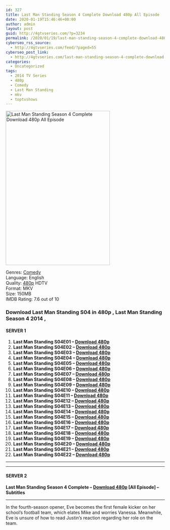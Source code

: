 ```yaml
---
id: 327
title: Last Man Standing Season 4 Complete Download 480p All Episode
date: 2020-01-19T15:46:46+00:00
author: admin
layout: post
guid: http://4gtvseries.com/?p=3234
permalink: /2020/01/19/last-man-standing-season-4-complete-download-480p-all-episode-2/
cyberseo_rss_source:
  - http://4gtvseries.com/feed/?paged=55
cyberseo_post_link:
  - http://4gtvseries.com/last-man-standing-season-4-complete-download-480p-all-episode/
categories:
  - Uncategorized
tags:
  - 2014 TV Series
  - 480p
  - Comedy
  - Last Man Standing
  - mkv
  - toptvshows
---
```

<img loading="lazy" class="aligncenter" src="https://2.bp.blogspot.com/-vT-BuzhCti8/XiR39Hlf7oI/AAAAAAAAA7Y/iYv7ozxGTckz5KuEfi2IMnPYoALfWfj8QCK4BGAYYCw/s1600/Last%2BMan%2BStanding%2BSeason%2B4.jpg" alt="Last Man Standing Season 4 Complete Download 480p All Episode" width="330" height="488" />

Genres: <a href="http://4gtvseries.com/tag/comedy/" data-wpel-link="internal">Comedy</a>  
Language: English  
Quality:&nbsp;<a href="http://4gtvseries.com/tag/480p/" data-wpel-link="internal">480p</a>&nbsp;HDTV  
Format: MKV  
Size: 150MB  
IMDB Rating: 7.6 out of 10

### **Download Last Man Standing S04 in 480p , Last Man Standing Season 4 2014 ,&nbsp;**

#### <span><strong>SERVER 1</strong></span>

  1. **Last Man Standing S04E01 – <a href="http://slink.dl480p.xyz/C1F6" data-wpel-link="external" target="_blank" rel="nofollow external noopener noreferrer" class="wpel-icon-left"><i class="wpel-icon fa fa-download" aria-hidden="true"></i>Download 480p</a>**
  2. **Last Man Standing S04E02 – <a href="http://slink.dl480p.xyz/YzQ9" data-wpel-link="external" target="_blank" rel="nofollow external noopener noreferrer" class="wpel-icon-left"><i class="wpel-icon fa fa-download" aria-hidden="true"></i>Download 480p</a>**
  3. **Last Man Standing S04E03 – <a href="http://slink.dl480p.xyz/7nx1" data-wpel-link="external" target="_blank" rel="nofollow external noopener noreferrer" class="wpel-icon-left"><i class="wpel-icon fa fa-download" aria-hidden="true"></i>Download 480p</a>**
  4. **Last Man Standing S04E04 – <a href="http://slink.dl480p.xyz/p9vnngA" data-wpel-link="external" target="_blank" rel="nofollow external noopener noreferrer" class="wpel-icon-left"><i class="wpel-icon fa fa-download" aria-hidden="true"></i>Download 480p</a>**
  5. **Last Man Standing S04E05 – <a href="http://slink.dl480p.xyz/XygH" data-wpel-link="external" target="_blank" rel="nofollow external noopener noreferrer" class="wpel-icon-left"><i class="wpel-icon fa fa-download" aria-hidden="true"></i>Download 480p</a>**
  6. **Last Man Standing S04E06 – <a href="http://slink.dl480p.xyz/jQPcHuXi" data-wpel-link="external" target="_blank" rel="nofollow external noopener noreferrer" class="wpel-icon-left"><i class="wpel-icon fa fa-download" aria-hidden="true"></i>Download 480p</a>**
  7. **Last Man Standing S04E07 – <a href="http://slink.dl480p.xyz/5GAz" data-wpel-link="external" target="_blank" rel="nofollow external noopener noreferrer" class="wpel-icon-left"><i class="wpel-icon fa fa-download" aria-hidden="true"></i>Download 480p</a>**
  8. **Last Man Standing S04E08 – <a href="http://slink.dl480p.xyz/qNJ0J" data-wpel-link="external" target="_blank" rel="nofollow external noopener noreferrer" class="wpel-icon-left"><i class="wpel-icon fa fa-download" aria-hidden="true"></i>Download 480p</a>**
  9. **Last Man Standing S04E09 – <a href="http://slink.dl480p.xyz/t1dzYb" data-wpel-link="external" target="_blank" rel="nofollow external noopener noreferrer" class="wpel-icon-left"><i class="wpel-icon fa fa-download" aria-hidden="true"></i>Download 480p</a>**
 10. **Last Man Standing S04E10 – <a href="http://slink.dl480p.xyz/hyXs4Ujl" data-wpel-link="external" target="_blank" rel="nofollow external noopener noreferrer" class="wpel-icon-left"><i class="wpel-icon fa fa-download" aria-hidden="true"></i>Download 480p</a>**
 11. **Last Man Standing S04E11 – <a href="http://slink.dl480p.xyz/qpvE4YZ" data-wpel-link="external" target="_blank" rel="nofollow external noopener noreferrer" class="wpel-icon-left"><i class="wpel-icon fa fa-download" aria-hidden="true"></i>Download 480p</a>**
 12. **Last Man Standing S04E12 – <a href="http://slink.dl480p.xyz/x9zwcKt" data-wpel-link="external" target="_blank" rel="nofollow external noopener noreferrer" class="wpel-icon-left"><i class="wpel-icon fa fa-download" aria-hidden="true"></i>Download 480p</a>**
 13. **Last Man Standing S04E13 – <a href="http://slink.dl480p.xyz/KAeF" data-wpel-link="external" target="_blank" rel="nofollow external noopener noreferrer" class="wpel-icon-left"><i class="wpel-icon fa fa-download" aria-hidden="true"></i>Download 480p</a>**
 14. **Last Man Standing S04E14 – <a href="http://slink.dl480p.xyz/kt4bFG29" data-wpel-link="external" target="_blank" rel="nofollow external noopener noreferrer" class="wpel-icon-left"><i class="wpel-icon fa fa-download" aria-hidden="true"></i>Download 480p</a>**
 15. **Last Man Standing S04E15 – <a href="http://slink.dl480p.xyz/ewYNMBhI" data-wpel-link="external" target="_blank" rel="nofollow external noopener noreferrer" class="wpel-icon-left"><i class="wpel-icon fa fa-download" aria-hidden="true"></i>Download 480p</a>**
 16. **Last Man Standing S04E16 – <a href="http://slink.dl480p.xyz/vuXcRLB" data-wpel-link="external" target="_blank" rel="nofollow external noopener noreferrer" class="wpel-icon-left"><i class="wpel-icon fa fa-download" aria-hidden="true"></i>Download 480p</a>**
 17. **Last Man Standing S04E17 – <a href="http://slink.dl480p.xyz/3xkbYYpQ" data-wpel-link="external" target="_blank" rel="nofollow external noopener noreferrer" class="wpel-icon-left"><i class="wpel-icon fa fa-download" aria-hidden="true"></i>Download 480p</a>**
 18. **Last Man Standing S04E18 – <a href="http://slink.dl480p.xyz/0yqWD" data-wpel-link="external" target="_blank" rel="nofollow external noopener noreferrer" class="wpel-icon-left"><i class="wpel-icon fa fa-download" aria-hidden="true"></i>Download 480p</a>**
 19. **Last Man Standing S04E19 – <a href="http://slink.dl480p.xyz/F91w" data-wpel-link="external" target="_blank" rel="nofollow external noopener noreferrer" class="wpel-icon-left"><i class="wpel-icon fa fa-download" aria-hidden="true"></i>Download 480p</a>**
 20. **Last Man Standing S04E20 – <a href="http://slink.dl480p.xyz/A5Emet" data-wpel-link="external" target="_blank" rel="nofollow external noopener noreferrer" class="wpel-icon-left"><i class="wpel-icon fa fa-download" aria-hidden="true"></i>Download 480p</a>**
 21. **Last Man Standing S04E21 – <a href="http://slink.dl480p.xyz/YEgDg" data-wpel-link="external" target="_blank" rel="nofollow external noopener noreferrer" class="wpel-icon-left"><i class="wpel-icon fa fa-download" aria-hidden="true"></i>Download 480p</a>**
 22. **Last Man Standing S04E22 – <a href="http://slink.dl480p.xyz/U3qgwv4" data-wpel-link="external" target="_blank" rel="nofollow external noopener noreferrer" class="wpel-icon-left"><i class="wpel-icon fa fa-download" aria-hidden="true"></i>Download 480p</a>**

* * *

* * *

#### <span><strong>SERVER 2</strong></span>

**Last Man Standing Season 4 Complete – <a href="http://dl480p.xyz/3503/" data-wpel-link="external" target="_blank" rel="nofollow external noopener noreferrer" class="wpel-icon-left"><i class="wpel-icon fa fa-download" aria-hidden="true"></i>Download 480p</a> [All Episode] – Subtitles**

* * *

In the fourth-season opener, Eve becomes the first female kicker on her school’s football team, which elates Mike and worries Vanessa. Meanwhile, Eve is unsure of how to read Justin’s reaction regarding her role on the team.

<div align="center">
</div>